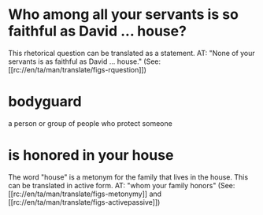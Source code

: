 # Who among all your servants is so faithful as David ... house?

This rhetorical question can be translated as a statement. AT: "None of your servants is as faithful as David ... house." (See: [[rc://en/ta/man/translate/figs-rquestion]])

# bodyguard

a person or group of people who protect someone

# is honored in your house

The word "house" is a metonym for the family that lives in the house. This can be translated in active form. AT: "whom your family honors" (See: [[rc://en/ta/man/translate/figs-metonymy]] and [[rc://en/ta/man/translate/figs-activepassive]])

